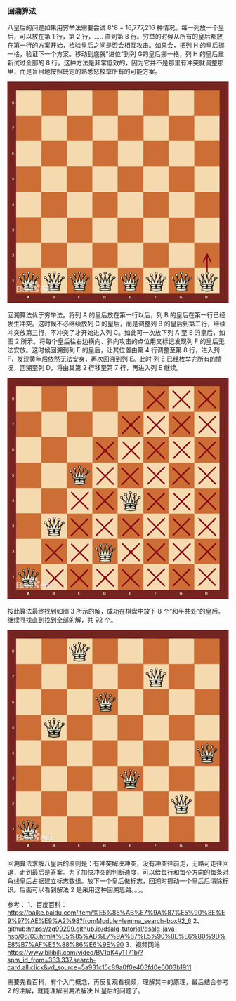 ### 回溯算法

八皇后的问题如果用穷举法需要尝试 8^8 = 16,777,216 种情况。每一列放一个皇后，可以放在第 1 行，第 2 行，..... 直到第 8 行。穷举的时候从所有的皇后都放在第一行的方案开始，检验皇后之间是否会相互攻击。如果会，把列 H 的皇后挪一格，验证下一个方案。移动到底就"进位"到列 G的皇后挪一格，列 H 的皇后重新试过全部的 8 行。这种方法是非常低效的，因为它并不是那里有冲突就调整那里，而是盲目地按照既定的熟悉怒枚举所有的可能方案。

![穷举法解决8皇后](queue8_1.png)


回溯算法优于穷举法。将列 A 的皇后放在第一行以后，列 B 的皇后在第一行已经发生冲突。这时候不必继续放列 C 的皇后，而是调整列 B 的皇后到第二行，继续冲突放第三行，不冲突了才开始进入列 C。如此可一次放下列 A 至 E 的皇后，如图 2 所示。将每个皇后往右边横向、斜向攻击的点位用叉标记发现列 F 的皇后无法安放。这时候回溯到列 E 的皇后，让其位置由第 4 行调整至第 8 行，进入列 F，发现黄年后依然无法安身，再次回溯到列 E。此时 列 E 已经枚举完所有的情况，回溯至列 D，将由其第 2 行移至第 7 行，再进入列 E 继续。

![回溯算法解决8皇后](queue8_2.png)

按此算法最终找到如图 3 所示的解，成功在棋盘中放下 8 个“和平共处”的皇后。继续寻找直到找到全部的解，共 92 个。

![找到一种八皇后的解](queue8_3.png)

回溯算法求解八皇后的原则是：有冲突解决冲突，没有冲突往前走，无路可走往回退，走到最后是答案。为了加快冲突的判断速度，可以给每行和每个方向的每条对角线皇后占据建立标志数组。放下一个皇后做标志，回溯时挪动一个皇后后清除标识。后面可以看到解法 2 是采用这种回溯思路。。。。

参考：
1、百度百科：https://baike.baidu.com/item/%E5%85%AB%E7%9A%87%E5%90%8E%E9%97%AE%E9%A2%98?fromModule=lemma_search-box#2_6
2、github:https://zq99299.github.io/dsalg-tutorial/dsalg-java-hsp/06/03.html#%E5%85%AB%E7%9A%87%E5%90%8E%E6%80%9D%E8%B7%AF%E5%88%86%E6%9E%90
3、视频网站 https://www.bilibili.com/video/BV1qK4y1T71b/?spm_id_from=333.337.search-card.all.click&vd_source=5a931c15c89a0f0e403fd0e6003b1911

需要先看百科，有个入门概念，再反复观看视频，理解其中的原理，最后结合参考 2 的注解，就能理解回溯法解决 N 皇后的问题了。